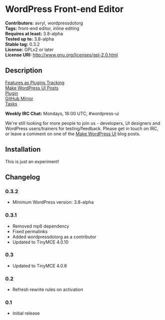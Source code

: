 # WordPress Front-end Editor

**Contributors:** avryl, wordpressdotorg  
**Tags:** front-end editor, inline editing  
**Requires at least:** 3.8-alpha  
**Tested up to:** 3.8-alpha  
**Stable tag:** 0.3.2  
**License:** GPLv2 or later  
**License URI:** http://www.gnu.org/licenses/gpl-2.0.html

## Description

[Features as Plugins Tracking](http://make.wordpress.org/core/features-as-plugins/)  
[Make WordPress UI Posts](http://make.wordpress.org/ui/tag/front-end-editor/)  
[Plugin](http://wordpress.org/plugins/wp-front-end-editor/)  
[GitHub Mirror](https://github.com/avryl/wp-front-end-editor)  
[Tasks](https://docs.google.com/spreadsheet/ccc?key=0AjPkPpRo7PoWdERlR096M3RtRnpXOS10X2l3T0JXa2c)

**Weekly IRC Chat:** Mondays, 16:00 UTC, #wordpress-ui

We're still looking for more people to join us - developers, UI designers and WordPress users/trainers for testing/feedback. Please get in touch on IRC, or leave a comment on one of the [Make WordPress UI](http://make.wordpress.org/ui/tag/front-end-editor/) blog posts.

## Installation

This is just an experiment!

## Changelog

### 0.3.2

* Minimum WordPress version: 3.8-alpha

### 0.3.1

* Removed mp6 dependency
* Fixed permalinks
* Added wordpressdotorg as a contributor
* Updated to TinyMCE 4.0.10

### 0.3

* Updated to TinyMCE 4.0.6

### 0.2

* Refresh rewrite rules on activation

### 0.1

* Initial release